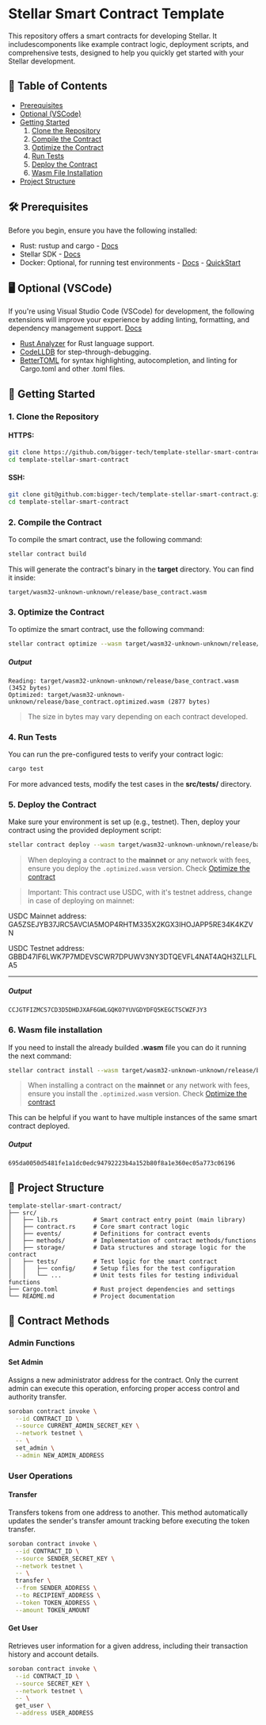 # Stellar Smart Contract Template

This repository offers a smart contracts for developing Stellar. It includescomponents like example contract logic, deployment scripts, and comprehensive tests, designed to help you quickly get started with your Stellar development.

## 📖 Table of Contents

- [Prerequisites](#prerequisites)
- [Optional (VSCode)](#optional-vscode)
- [Getting Started](#getting-started)
  1.  [Clone the Repository](#1-clone-the-repository)
  2.  [Compile the Contract](#2-compile-the-contract)
  3.  [Optimize the Contract](#3-optimize-the-contract)
  4.  [Run Tests](#4-run-tests)
  5.  [Deploy the Contract](#5-deploy-the-contract)
  6.  [Wasm File Installation](#6-wasm-file-installation)
- [Project Structure](#project-structure)

## 🛠️ Prerequisites

Before you begin, ensure you have the following installed:

- Rust: rustup and cargo - [Docs](https://developers.stellar.org/docs/build/smart-contracts/getting-started/setup)
- Stellar SDK - [Docs](https://developers.stellar.org/docs/build/smart-contracts/getting-started/setup#install-the-stellar-cli)
- Docker: Optional, for running test environments - [Docs](https://developers.stellar.org/docs/tools/developer-tools/quickstart) - [QuickStart](https://github.com/stellar/quickstart)

## 🖥️ Optional (VSCode)

If you're using Visual Studio Code (VSCode) for development, the following extensions will improve your experience by adding linting, formatting, and dependency management support. [Docs](https://developers.stellar.org/docs/build/smart-contracts/getting-started/setup#configure-an-editor)

- [Rust Analyzer](https://marketplace.visualstudio.com/items?itemName=rust-lang.rust-analyzer) for Rust language support.
- [CodeLLDB](https://marketplace.visualstudio.com/items?itemName=vadimcn.vscode-lldb) for step-through-debugging.
- [BetterTOML](https://marketplace.visualstudio.com/items?itemName=bungcip.better-toml) for syntax highlighting, autocompletion, and linting for Cargo.toml and other .toml files.

## 🚀 Getting Started

### 1. Clone the Repository

#### HTTPS:

```bash
git clone https://github.com/bigger-tech/template-stellar-smart-contract.git .
cd template-stellar-smart-contract
```

#### SSH:

```bash
git clone git@github.com:bigger-tech/template-stellar-smart-contract.git .
cd template-stellar-smart-contract
```

### 2. Compile the Contract

To compile the smart contract, use the following command:

```bash
stellar contract build
```

This will generate the contract's binary in the **target** directory. You can find it inside:

```text
target/wasm32-unknown-unknown/release/base_contract.wasm
```

### 3. Optimize the Contract

To optimize the smart contract, use the following command:

```bash
stellar contract optimize --wasm target/wasm32-unknown-unknown/release/base_contract.wasm
```

##### Output

```text
Reading: target/wasm32-unknown-unknown/release/base_contract.wasm (3452 bytes)
Optimized: target/wasm32-unknown-unknown/release/base_contract.optimized.wasm (2877 bytes)
```

> The size in bytes may vary depending on each contract developed.

### 4. Run Tests

You can run the pre-configured tests to verify your contract logic:

```bash
cargo test
```

For more advanced tests, modify the test cases in the **src/tests/** directory.

### 5. Deploy the Contract

Make sure your environment is set up (e.g., testnet). Then, deploy your contract using the provided deployment script:

```bash
stellar contract deploy --wasm target/wasm32-unknown-unknown/release/base_contract.wasm --network testnet --source S... -- --admin G...
```

> When deploying a contract to the **mainnet** or any network with fees, ensure you deploy the `.optimized.wasm` version. Check [Optimize the contract](#3-optimize-the-contract)

> Important: This contract use USDC, with it's testnet address, change in case of deploying on mainnet:

USDC Mainnet address: GA5ZSEJYB37JRC5AVCIA5MOP4RHTM335X2KGX3IHOJAPP5RE34K4KZVN

USDC Testnet address: GBBD47IF6LWK7P7MDEVSCWR7DPUWV3NY3DTQEVFL4NAT4AQH3ZLLFLA5

---


##### Output

```text
CCJGTFIZMCS7CD3D5DHDJXAF6GWLGQKO7YUVGDYDFQ5KEGCTSCWZFJY3
```

### 6. Wasm file installation

If you need to install the already builded **.wasm** file you can do it running the next command:

```bash
stellar contract install --wasm target/wasm32-unknown-unknown/release/base_contract.wasm --network testnet --source S... -- --admin G...
```

> When installing a contract on the **mainnet** or any network with fees, ensure you install the `.optimized.wasm` version. Check [Optimize the contract](#3-optimize-the-contract)

This can be helpful if you want to have multiple instances of the same smart contract deployed.

##### Output

```text
695da0050d5481fe1a1dc0edc94792223b4a152b80f8a1e360ec05a773c06196
```

## 📁 Project Structure

```text
template-stellar-smart-contract/
├── src/
│   ├── lib.rs          # Smart contract entry point (main library)
│   ├── contract.rs     # Core smart contract logic
│   ├── events/         # Definitions for contract events
│   ├── methods/        # Implementation of contract methods/functions
│   ├── storage/        # Data structures and storage logic for the contract
│   ├── tests/          # Test logic for the smart contract
│   │   ├── config/     # Setup files for the test configuration
│   │   └── ...         # Unit tests files for testing individual functions
├── Cargo.toml          # Rust project dependencies and settings
└── README.md           # Project documentation
```

## 🤝 Contract Methods

### Admin Functions

#### Set Admin

Assigns a new administrator address for the contract. Only the current admin can execute this operation, enforcing proper access control and authority transfer.

```bash
soroban contract invoke \
  --id CONTRACT_ID \
  --source CURRENT_ADMIN_SECRET_KEY \
  --network testnet \
  -- \
  set_admin \
  --admin NEW_ADMIN_ADDRESS
```

### User Operations

#### Transfer

Transfers tokens from one address to another. This method automatically updates the sender's transfer amount tracking before executing the token transfer.

```bash
soroban contract invoke \
  --id CONTRACT_ID \
  --source SENDER_SECRET_KEY \
  --network testnet \
  -- \
  transfer \
  --from SENDER_ADDRESS \
  --to RECIPIENT_ADDRESS \
  --token TOKEN_ADDRESS \
  --amount TOKEN_AMOUNT
```

#### Get User

Retrieves user information for a given address, including their transaction history and account details.

```bash
soroban contract invoke \
  --id CONTRACT_ID \
  --source SECRET_KEY \
  --network testnet \
  -- \
  get_user \
  --address USER_ADDRESS
```
